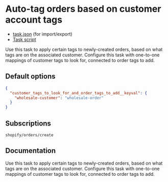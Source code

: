 # Auto-tag orders based on customer account tags

* [task.json](../../tasks/auto-tag-orders-based-on-customer-account-tags.json) (for import/export)
* [Task script](./script.liquid)

Use this task to apply certain tags to newly-created orders, based on what tags are on the associated customer. Configure this task with one-to-one mappings of customer tags to look for, connected to order tags to add.

## Default options

```json
{
  "customer_tags_to_look_for_and_order_tags_to_add__keyval": {
    "wholesale-customer": "wholesale-order"
  }
}
```

## Subscriptions

```liquid
shopify/orders/create
```

## Documentation

Use this task to apply certain tags to newly-created orders, based on what tags are on the associated customer. Configure this task with one-to-one mappings of customer tags to look for, connected to order tags to add.

